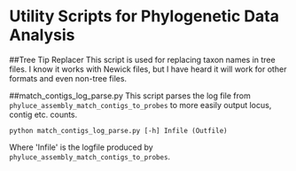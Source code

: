 # Utility Scripts for Phylogenetic Data Analysis
##Tree Tip Replacer
This script is used for replacing taxon names in tree files. I know it works with Newick files, but I have heard it will work for other formats and even non-tree files. 

##match_contigs_log_parse.py
This script parses the log file from `phyluce_assembly_match_contigs_to_probes` to more easily output locus, contig etc. counts.  
```
python match_contigs_log_parse.py [-h] Infile (Outfile)
```
Where 'Infile' is the logfile produced by `phyluce_assembly_match_contigs_to_probes`. 